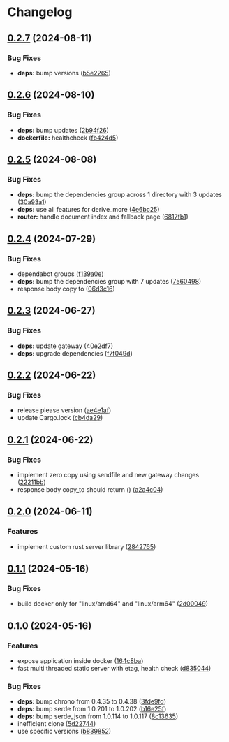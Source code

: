 # Changelog

## [0.2.7](https://github.com/majksa-dev/static-server/compare/v0.2.6...v0.2.7) (2024-08-11)


### Bug Fixes

* **deps:** bump versions ([b5e2265](https://github.com/majksa-dev/static-server/commit/b5e2265fd5b9f0d8d3c350dea5becaa634dc6fcb))

## [0.2.6](https://github.com/majksa-dev/static-server/compare/v0.2.5...v0.2.6) (2024-08-10)


### Bug Fixes

* **deps:** bump updates ([2b94f26](https://github.com/majksa-dev/static-server/commit/2b94f263a806b1f01fc5b4a3d35da634eddd7a36))
* **dockerfile:** healthcheck ([fb424d5](https://github.com/majksa-dev/static-server/commit/fb424d5765bc656e1e8fed1ecc6fa1346dc01da2))

## [0.2.5](https://github.com/majksa-dev/static-server/compare/v0.2.4...v0.2.5) (2024-08-08)


### Bug Fixes

* **deps:** bump the dependencies group across 1 directory with 3 updates ([30a93a1](https://github.com/majksa-dev/static-server/commit/30a93a1d61109de952eb5e85d54f6a644e2dabcb))
* **deps:** use all features for derive_more ([4e6bc25](https://github.com/majksa-dev/static-server/commit/4e6bc25e446c5eb702e253d50e697e61b32774e5))
* **router:** handle document index and fallback page ([6817fb1](https://github.com/majksa-dev/static-server/commit/6817fb176eb5877d1dab3e6af6e7a182a9271d3b))

## [0.2.4](https://github.com/majksa-dev/static-server/compare/v0.2.3...v0.2.4) (2024-07-29)


### Bug Fixes

* dependabot groups ([f139a0e](https://github.com/majksa-dev/static-server/commit/f139a0e1889a589377ea023b5d634cf86a944fb5))
* **deps:** bump the dependencies group with 7 updates ([7560498](https://github.com/majksa-dev/static-server/commit/7560498f724c6b144de9cf2048661ed6cca5c976))
* response body copy to ([06d3c16](https://github.com/majksa-dev/static-server/commit/06d3c16a5cea689f276f88f07a8bf540e7b931b2))

## [0.2.3](https://github.com/majksa-dev/static-server/compare/v0.2.2...v0.2.3) (2024-06-27)


### Bug Fixes

* **deps:** update gateway ([40e2df7](https://github.com/majksa-dev/static-server/commit/40e2df70b4c4f908f3f36c0e7b3fa8cbef7d27e9))
* **deps:** upgrade dependencies ([f7f049d](https://github.com/majksa-dev/static-server/commit/f7f049dc2dee3013bba0c17f50968a3cae91d966))

## [0.2.2](https://github.com/majksa-dev/static-server/compare/v0.2.1...v0.2.2) (2024-06-22)


### Bug Fixes

* release please version ([ae4e1af](https://github.com/majksa-dev/static-server/commit/ae4e1af8b844b5f3a3bf68e9e7017f15d451855c))
* update Cargo.lock ([cb4da29](https://github.com/majksa-dev/static-server/commit/cb4da292c04d0f43828594347771a3243101d8b8))

## [0.2.1](https://github.com/majksa-dev/static-server/compare/v0.2.0...v0.2.1) (2024-06-22)


### Bug Fixes

* implement zero copy using sendfile and new gateway changes ([22211bb](https://github.com/majksa-dev/static-server/commit/22211bb245681c2fb64c547c764e8e949b0e4658))
* response body copy_to should return () ([a2a4c04](https://github.com/majksa-dev/static-server/commit/a2a4c04ef0a2ffa404d5c1518f08155f3aa4e29b))

## [0.2.0](https://github.com/majksa-dev/static-server/compare/v0.1.1...v0.2.0) (2024-06-11)


### Features

* implement custom rust server library ([2842765](https://github.com/majksa-dev/static-server/commit/284276514a80a2876804738b18e1c6da0d7363c1))

## [0.1.1](https://github.com/majksa-dev/static-server/compare/v0.1.0...v0.1.1) (2024-05-16)


### Bug Fixes

* build docker only for "linux/amd64" and "linux/arm64" ([2d00049](https://github.com/majksa-dev/static-server/commit/2d000496487193a7c41850e1d42816c0ae9f03a1))

## 0.1.0 (2024-05-16)


### Features

* expose application inside docker ([164c8ba](https://github.com/majksa-dev/static-server/commit/164c8baf869af289b3c1705978bb7528e434802b))
* fast multi threaded static server with etag, health check ([d835044](https://github.com/majksa-dev/static-server/commit/d835044cff129b37d6ee13119e60f1a47564afa2))


### Bug Fixes

* **deps:** bump chrono from 0.4.35 to 0.4.38 ([3fde9fd](https://github.com/majksa-dev/static-server/commit/3fde9fde179c4130dd2c5cb4cd0e32f2f385a5eb))
* **deps:** bump serde from 1.0.201 to 1.0.202 ([b16e25f](https://github.com/majksa-dev/static-server/commit/b16e25f6fccf1591d0c57152155639871a217af8))
* **deps:** bump serde_json from 1.0.114 to 1.0.117 ([8c13635](https://github.com/majksa-dev/static-server/commit/8c1363560bdd569f3499198b71588f0935504ae9))
* inefficient clone ([5d22744](https://github.com/majksa-dev/static-server/commit/5d22744d3e1404fb2919b49e0fee12ab31f2b3c9))
* use specific versions ([b839852](https://github.com/majksa-dev/static-server/commit/b839852537fc1ab72649436622565de44f8dc44a))
